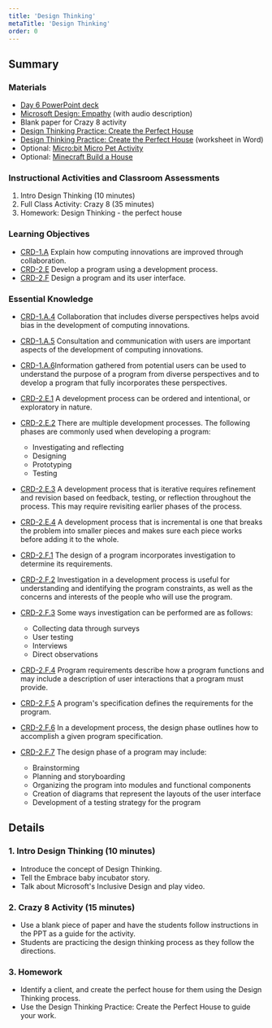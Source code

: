 ```yaml
---
title: 'Design Thinking'
metaTitle: 'Design Thinking'
order: 0
---
```


## Summary

### Materials

* [Day 6 PowerPoint deck](https://1drv.ms/p/s!AqsgsTyHBmRBkAondcAaLVHZG9va?e=oqU7Vs)
* [Microsoft Design: Empathy](https://youtu.be/ESTTX2u7Xi4) (with audio description)
* Blank paper for Crazy 8 activity
* <a href="/unit-1/day-6/design-thinking-practice">Design Thinking Practice: Create the Perfect House</a>
* [Design Thinking Practice: Create the Perfect House](https://1drv.ms/w/s!AqsgsTyHBmRBj303Jh9kwmVIG2Cr?e=Ns9ITW) (worksheet in Word)
* Optional: <a href="/unit-1/day-6/micro-pet-activity">Micro:bit Micro Pet Activity</a>
* Optional: <a href="/unit-1/day-6/minecraft-build-house">Minecraft Build a House</a>

### Instructional Activities and Classroom Assessments

1. Intro Design Thinking (10 minutes)
2. Full Class Activity: Crazy 8 (35 minutes)
3. Homework: Design Thinking - the perfect house

### Learning Objectives

* [CRD-1.A](https://apcentral.collegeboard.org/pdf/ap-computer-science-principles-course-and-exam-description.pdf#page=39) Explain how computing innovations are improved through collaboration.
* [CRD-2.E](https://apcentral.collegeboard.org/pdf/ap-computer-science-principles-course-and-exam-description.pdf?course=ap-computer-science-principles#page=43) Develop a program using a development process.
* [CRD-2.F](https://apcentral.collegeboard.org/pdf/ap-computer-science-principles-course-and-exam-description.pdf?course=ap-computer-science-principles#page=44) Design a program and its user interface.

### Essential Knowledge

* [CRD-1.A.4](https://apcentral.collegeboard.org/pdf/ap-computer-science-principles-course-and-exam-description.pdf#page=39) Collaboration that includes diverse perspectives helps avoid bias in the development of computing innovations.
* [CRD-1.A.5](https://apcentral.collegeboard.org/pdf/ap-computer-science-principles-course-and-exam-description.pdf#page=40) Consultation and communication with users are important aspects of the development of computing innovations.
* [CRD-1.A.6](https://apcentral.collegeboard.org/pdf/ap-computer-science-principles-course-and-exam-description.pdf#page=40)Information gathered from potential users can be used to understand the purpose of a program from diverse perspectives and to develop a program that fully incorporates these perspectives.
* [CRD-2.E.1](https://apcentral.collegeboard.org/pdf/ap-computer-science-principles-course-and-exam-description.pdf?course=ap-computer-science-principles#page=43) A development process can be ordered and intentional, or exploratory in nature.
* [CRD-2.E.2](https://apcentral.collegeboard.org/pdf/ap-computer-science-principles-course-and-exam-description.pdf?course=ap-computer-science-principles#page=43) There are multiple development processes. The following phases are commonly used when developing a program:
    * Investigating and reflecting
    * Designing
    * Prototyping
    * Testing

* [CRD-2.E.3](https://apcentral.collegeboard.org/pdf/ap-computer-science-principles-course-and-exam-description.pdf?course=ap-computer-science-principles#page=43) A development process that is iterative requires refinement and revision based on feedback, testing, or reflection throughout the process. This may require revisiting earlier phases of the process.
* [CRD-2.E.4](https://apcentral.collegeboard.org/pdf/ap-computer-science-principles-course-and-exam-description.pdf?course=ap-computer-science-principles#page=43) A development process that is incremental is one that breaks the problem into smaller pieces and makes sure each piece works before adding it to the whole.
* [CRD-2.F.1](https://apcentral.collegeboard.org/pdf/ap-computer-science-principles-course-and-exam-description.pdf?course=ap-computer-science-principles#page=44) The design of a program incorporates investigation to determine its requirements.
* [CRD-2.F.2](https://apcentral.collegeboard.org/pdf/ap-computer-science-principles-course-and-exam-description.pdf?course=ap-computer-science-principles#page=44) Investigation in a development process is useful for understanding and identifying the program constraints, as well as the concerns and interests of the people who will use the program.
* [CRD-2.F.3](https://apcentral.collegeboard.org/pdf/ap-computer-science-principles-course-and-exam-description.pdf?course=ap-computer-science-principles#page=44) Some ways investigation can be performed are as follows:
    * Collecting data through surveys
    * User testing
    * Interviews
    * Direct observations
* [CRD-2.F.4](https://apcentral.collegeboard.org/pdf/ap-computer-science-principles-course-and-exam-description.pdf?course=ap-computer-science-principles#page=44) Program requirements describe how a program functions and may include a description of user interactions that a program must provide.
* [CRD-2.F.5](https://apcentral.collegeboard.org/pdf/ap-computer-science-principles-course-and-exam-description.pdf?course=ap-computer-science-principles#page=44) A program's specification defines the requirements for the program.
* [CRD-2.F.6](https://apcentral.collegeboard.org/pdf/ap-computer-science-principles-course-and-exam-description.pdf?course=ap-computer-science-principles#page=44) In a development process, the design phase outlines how to accomplish a given program specification.
* [CRD-2.F.7](https://apcentral.collegeboard.org/pdf/ap-computer-science-principles-course-and-exam-description.pdf?course=ap-computer-science-principles#page=44) The design phase of a program may include:
    * Brainstorming
    * Planning and storyboarding
    * Organizing the program into modules and functional components
    * Creation of diagrams that represent the layouts of the user interface
    * Development of a testing strategy for the program

## Details

### 1. Intro Design Thinking (10 minutes)

* Introduce the concept of Design Thinking.
* Tell the Embrace baby incubator story.
* Talk about Microsoft's Inclusive Design and play video.

### 2. Crazy 8 Activity (15 minutes)

* Use a blank piece of paper and have the students follow instructions in the PPT as a guide for the activity.
* Students are practicing the design thinking process as they follow the directions.

### 3. Homework

* Identify a client, and create the perfect house for them using the Design Thinking process.
* Use the Design Thinking Practice: Create the Perfect House to guide your work.
